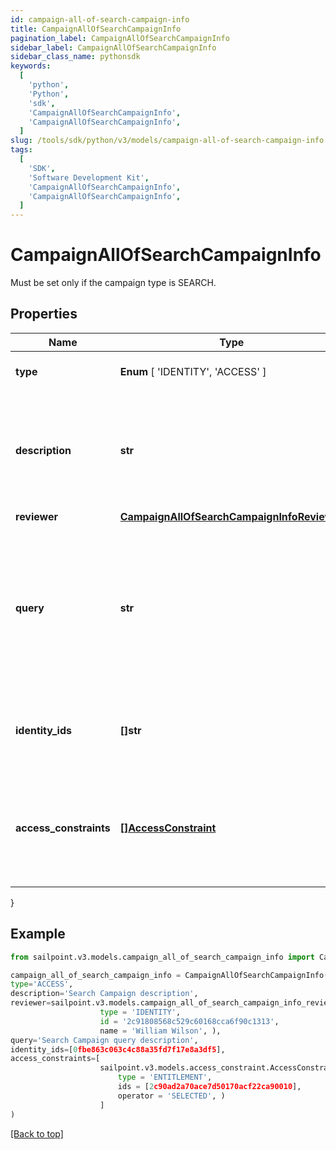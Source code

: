 ```yaml
---
id: campaign-all-of-search-campaign-info
title: CampaignAllOfSearchCampaignInfo
pagination_label: CampaignAllOfSearchCampaignInfo
sidebar_label: CampaignAllOfSearchCampaignInfo
sidebar_class_name: pythonsdk
keywords:
  [
    'python',
    'Python',
    'sdk',
    'CampaignAllOfSearchCampaignInfo',
    'CampaignAllOfSearchCampaignInfo',
  ]
slug: /tools/sdk/python/v3/models/campaign-all-of-search-campaign-info
tags:
  [
    'SDK',
    'Software Development Kit',
    'CampaignAllOfSearchCampaignInfo',
    'CampaignAllOfSearchCampaignInfo',
  ]
---
```


# CampaignAllOfSearchCampaignInfo

Must be set only if the campaign type is SEARCH.

## Properties

| Name | Type | Description | Notes |
| --- | --- | --- | --- |
| **type** | **Enum** [ 'IDENTITY', 'ACCESS' ] | The type of search campaign represented. | [required] |
| **description** | **str** | Describes this search campaign. Intended for storing the query used, and possibly the number of identities selected/available. | [optional] |
| **reviewer** | [**CampaignAllOfSearchCampaignInfoReviewer**](campaign-all-of-search-campaign-info-reviewer) |  | [optional] |
| **query** | **str** | The scope for the campaign. The campaign will cover identities returned by the query and identities that have access items returned by the query. One of `query` or `identityIds` must be set. | [optional] |
| **identity_ids** | **[]str** | A direct list of identities to include in this campaign. One of `identityIds` or `query` must be set. | [optional] |
| **access_constraints** | [**[]AccessConstraint**](access-constraint) | Further reduces the scope of the campaign by excluding identities (from `query` or `identityIds`) that do not have this access. | [optional] |

}

## Example

```python
from sailpoint.v3.models.campaign_all_of_search_campaign_info import CampaignAllOfSearchCampaignInfo

campaign_all_of_search_campaign_info = CampaignAllOfSearchCampaignInfo(
type='ACCESS',
description='Search Campaign description',
reviewer=sailpoint.v3.models.campaign_all_of_search_campaign_info_reviewer.Campaign_allOf_searchCampaignInfo_reviewer(
                    type = 'IDENTITY',
                    id = '2c91808568c529c60168cca6f90c1313',
                    name = 'William Wilson', ),
query='Search Campaign query description',
identity_ids=[0fbe863c063c4c88a35fd7f17e8a3df5],
access_constraints=[
                    sailpoint.v3.models.access_constraint.AccessConstraint(
                        type = 'ENTITLEMENT',
                        ids = [2c90ad2a70ace7d50170acf22ca90010],
                        operator = 'SELECTED', )
                    ]
)

```

[[Back to top]](#)
